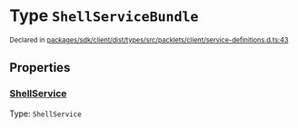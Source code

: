 # Type `ShellServiceBundle`
<sub>Declared in [packages/sdk/client/dist/types/src/packlets/client/service-definitions.d.ts:43]()</sub>





## Properties
### [ShellService]()
Type: <code>ShellService</code>
